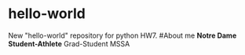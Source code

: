 # hello-world
New "hello-world" repository for python HW7. 
#About me 
**Notre Dame Student-Athlete**
Grad-Student MSSA 
